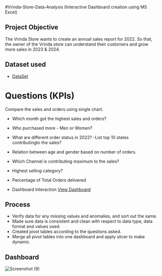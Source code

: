 #Vrinda-Store-Data-Analysis (Interactive Dashboard creation using MS Excel)

## Project Objective

The Vrinda Store wants to create an annual sales report for 2022. So that, the owner of the Vrinda store can understand their customers and grow more sales in 2023 & 2024.

## Dataset used
- <a href="https://github.com/varsha0404/Data-Analysis-Dashboard/blob/main/Store%20Data%20Analysis.xlsx">DataSet</a>

# Questions (KPIs)

Compare the sales and orders using single chart.

- Which month got the highest sales and orders?
- Who purchased more - Men or Women?
- What are different order status in 2022?
-List top 10 states contributingto the sales?
- Relation between age and gender based on number of orders.
- Which Channel is contributing maximum to the sales?
- Highest selling category?
- Percentage of Total Orders delivered

- Dashboard Interaction <a href="https://github.com/varsha0404/Data-Analysis-Dashboard/blob/main/store_analysis_chart.png">View Dashboard</a>

## Process

- Verify data for any missing values and anomalies, and sort out the same.
- Made sure data is consistent and clean with respect to data type, data format and values used.
- Created pivot tables according to the questions asked.
- Merge all pivot tables into one dashboard and apply slicer to make dynamic.

## Dashboard
![Screenshot (9)](https://github.com/user-attachments/assets/637704cb-a537-4096-95dd-568a99d83db1)

